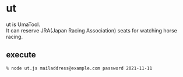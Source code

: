 # ut
ut is UmaTool.  
It can reserve JRA(Japan Racing Association) seats for watching horse racing.

## execute
`% node ut.js mailaddress@example.com password 2021-11-11`
